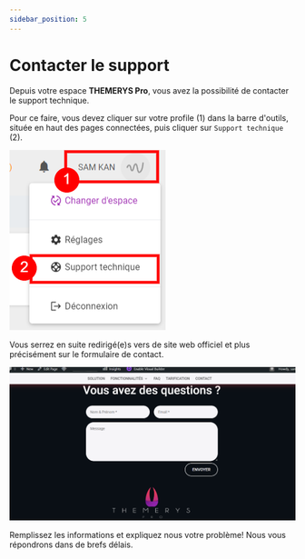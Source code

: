 ```yaml
---
sidebar_position: 5
---
```


# Contacter le support

Depuis votre espace **THEMERYS Pro**, vous avez la possibilité de contacter le support technique.

Pour ce faire, vous devez cliquer sur votre profile (1) dans la barre d'outils, située en haut des pages connectées, 
puis cliquer sur `Support technique` (2).

![img alt](/img/contact-support.png)

Vous serrez en suite redirigé(e)s vers de site web officiel et plus précisément sur le formulaire de contact.

![img alt](/img/contact-support-form.png)

Remplissez les informations et expliquez nous votre problème! Nous vous répondrons dans de brefs délais.